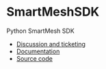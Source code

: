 SmartMeshSDK
============

Python SmartMesh SDK

* [Discussion and ticketing](https://dustcloud.atlassian.net/browse/SMSDK)
* [Documentation](https://dustcloud.atlassian.net/wiki/display/SMSDK)
* [Source code](https://github.com/dustcloud/smartmeshsdk)
